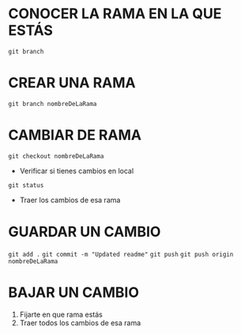 
# CONOCER LA RAMA EN LA QUE ESTÁS

` git branch `

# CREAR UNA RAMA

`git branch nombreDeLaRama`

# CAMBIAR DE RAMA

`git checkout nombreDeLaRama`

* Verificar si tienes cambios en local

`git status`

* Traer los cambios de esa rama


# GUARDAR UN CAMBIO

`git add .`
`git commit -m "Updated readme"`
`git push`
`git push origin nombreDeLaRama`

# BAJAR UN CAMBIO

1. Fijarte en que rama estás
2. Traer todos los cambios de esa rama 